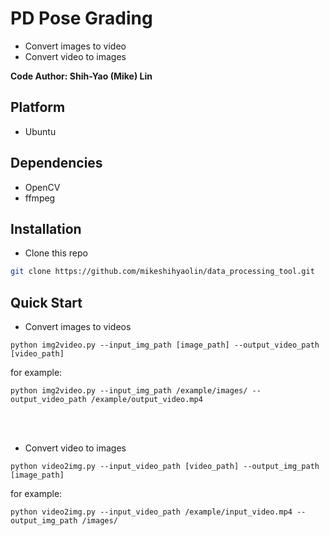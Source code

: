 # PD Pose Grading

+ Convert images to video
+ Convert video to images

**Code Author: Shih-Yao (Mike) Lin**


## Platform
+ Ubuntu 

## Dependencies
+ OpenCV
+ ffmpeg

## Installation

* Clone this repo

```bash
git clone https://github.com/mikeshihyaolin/data_processing_tool.git
```

## Quick Start
+ Convert images to videos
```
python img2video.py --input_img_path [image_path] --output_video_path [video_path]
```
for example:
```
python img2video.py --input_img_path /example/images/ --output_video_path /example/output_video.mp4
```
<br/><br/>

+ Convert video to images
```
python video2img.py --input_video_path [video_path] --output_img_path [image_path]  
```
for example:
```
python video2img.py --input_video_path /example/input_video.mp4 --output_img_path /images/ 
```